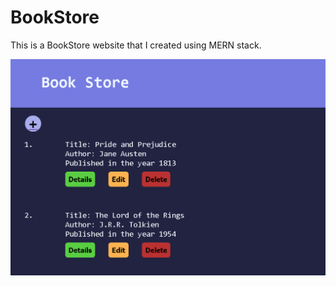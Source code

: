 # BookStore

This is a BookStore website that I created using MERN stack.

![HomePage](/Images/1.png)
